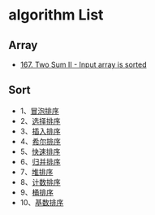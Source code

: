 # algorithm List

## Array

- [167. Two Sum II - Input array is sorted](/leetcode/167.md)

## Sort

- 1、[冒泡排序](/solutions/bubbleSort.md) 
- 2、[选择排序](/solutions/selectionSort.md) 
- 3、[插入排序](/solutions/insertionSort.md)
- 4、[希尔排序](/solutions/shellSort.md)
- 5、[快速排序](/solutions/quickSort.md)
- 6、[归并排序](/solutions/mergeSort.md)
- 7、[堆排序](/solutions/heapsort.md) 
- 8、[计数排序](/solutions/countingSort.md)
- 9、[桶排序](/solutions/bucketSort.md)
- 10、[基数排序](/solutions/radixSort.md)
